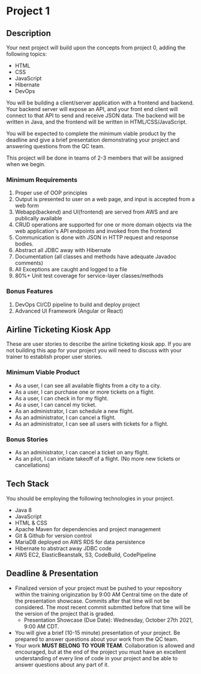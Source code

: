 # Project 1

## Description

Your next project will build upon the concepts from project 0, adding the following topics:
 - HTML
 - CSS
 - JavaScript
 - Hibernate
 - DevOps

You will be building a client/server application with a frontend and backend. Your backend server will expose an API, and your front end client will connect to that API to send and receive JSON data. The backend will be written in Java, and the frontend will be written in HTML/CSS/JavaScript. 
  
You will be expected to complete the minimum viable product by the deadline and give a brief presentation demonstrating your project and answering questions from the QC team.

This project will be done in teams of 2-3 members that will be assigned when we begin.

### Minimum Requirements
1. Proper use of OOP principles
2. Output is presented to user on a web page, and input is accepted from a web form
3. Webapp(backend) and UI(frontend) are served from AWS and are publically available
4. CRUD operations are supported for one or more domain objects via the web application's API endpoints and invoked from the frontend
5. Communication is done with JSON in HTTP request and response bodies.
6. Abstract all JDBC away with Hibernate
7. Documentation (all classes and methods have adequate Javadoc comments)
8. All Exceptions are caught and logged to a file
9. 80%+ Unit test coverage for service-layer classes/methods

### Bonus Features
1. DevOps CI/CD pipeline to build and deploy project
2. Advanced UI Framework (Angular or React)


## Airline Ticketing Kiosk App
These are user stories to describe the airline ticketing kiosk app. If you are not building this app for your project you will need to discuss with your trainer to establish proper user stories.

### Minimum Viable Product
* As a user, I can see all available flights from a city to a city.
* As a user, I can purchase one or more tickets on a flight.
* As a user, I can check in for my flight.
* As a user, I can cancel my ticket.
* As an administrator, I can schedule a new flight.
* As an administrator, I can cancel a flight.
* As an administrator, I can see all users with tickets for a flight.

### Bonus Stories
* As an administrator, I can cancel a ticket on any flight.
* As an pilot, I can initiate takeoff of a flight. (No more new tickets or cancellations)

## Tech Stack
You should be employing the following technologies in your project.
 - Java 8
 - JavaScript
 - HTML & CSS
 - Apache Maven for dependencies and project management
 - Git & Github for version control
 - MariaDB deployed on AWS RDS for data persistence
 - Hibernate to abstract away JDBC code
 - AWS EC2, ElasticBeanstalk, S3, CodeBuild, CodePipeline

## Deadline & Presentation
 - Finalized version of your project must be pushed to your repository within the training originzation by 9:00 AM Central time on the date of the presentation showcase. Commits after that time will not be considered. The most recent commit submitted before that time will be the version of the project that is graded.
   - Presentation Showcase (Due Date): Wednesday, October 27th 2021, 9:00 AM CDT.
 - You will give a brief (10-15 minute) presentation of your project. Be prepared to answer questions about your work from the QC team.
 - Your work **MUST BELONG TO YOUR TEAM**. Collaboration is allowed and encouraged, but at the end of the project you must have an excellent understanding of every line of code in your project and be able to answer questions about any part of it.
